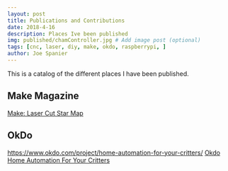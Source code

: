 ```yaml
---
layout: post
title: Publications and Contributions
date: 2018-4-16
description: Places Ive been published
img: published/chamController.jpg # Add image post (optional)
tags: [cnc, laser, diy, make, okdo, raspberrypi, ]
author: Joe Spanier
---
```


This is a catalog of the different places I have been published.


Make Magazine
-----
[Make: Laser Cut Star Map](https://makezine.com/projects/laser-cut-model-sky-special-night-life/ "Star Map")


OkDo
-----
https://www.okdo.com/project/home-automation-for-your-critters/
[Okdo Home Automation For Your Critters](https://www.okdo.com/project/home-automation-for-your-critters/ "TerrariumPi")
